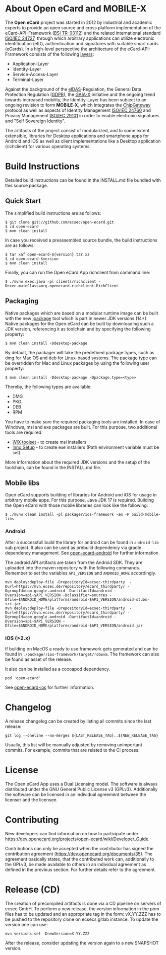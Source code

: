 About Open eCard and MOBILE-X
=============================

The **Open eCard** project was started in 2012 by industrial and academic experts to provide an open source and cross platform implementation of the eCard-API-Framework ([BSI TR-03112](https://www.bsi.bund.de/DE/Publikationen/TechnischeRichtlinien/tr03112/TR-03112_node.html)) and the related international standard [ISO/IEC 24727](https://www.iso.org/standard/61066.html), through which arbitrary applications can utilize electronic identification (eID), authentication and signatures with suitable smart cards (eCards).
In a high-level perspective the architecture of the eCard-API-Framework consists of the following [layers](https://www.openecard.org/en/ecard-api-framework/overview/):

* Application-Layer
* Identity-Layer
* Service-Access-Layer
* Terminal-Layer

Against the background of the [eIDAS](https://www.eid.as/)-Regulation, the General Data Protection Regulation ([GDPR](https://eur-lex.europa.eu/eli/reg/2016/679/oj)), the [GAIA-X](https://data-infrastructure.eu/) initiative and the ongoing trend towards increased mobility, the Identity-Layer has been subject to an ongoing revision to form **MOBILE-X**, which integrates the [ChipGateway](https://www.oasis-open.org/committees/download.php/60049/ChipGateway-Specification-OASIS.pdf) protocol as well as aspects of Identity Management [ISO/IEC 24760](https://www.iso.org/standard/77582.html) and Privacy Management [ISO/IEC 29101](https://www.iso.org/standard/75293.html) in order to enable electronic signatures and "Self Sovereign Identity".

The artifacts of the project consist of modularized, and to some extent extensible, libraries for Desktop applications and smartphone apps for Android and iOS as well as client implementations like a Desktop application (richclient) for various operating systems.


Build Instructions
==================

Detailed build instructions can be found in the INSTALL.md file bundled with
this source package.

Quick Start
-----------

The simplified build instructions are as follows:

    $ git clone git://github.com/ecsec/open-ecard.git
    $ cd open-ecard
    $ mvn clean install


In case you received a preassembled source bundle, the build instructions are
as follows:

    $ tar xaf open-ecard-${version}.tar.xz
    $ cd open-ecard-$version
    $ mvn clean install

Finally, you can run the Open eCard App richclient from command line:

    $ ./mvnw exec:java -pl clients/richclient -Dexec.mainClass=org.openecard.richclient.RichClient

Packaging
-----------

Native packages which are based on a modular runtime image can be built with the new [jpackage](https://openjdk.java.net/jeps/343) tool which is part in newer JDK versions (14+). Native packages for the Open eCard can be built by downloading such a JDK version, referencing it as toolchain and by specifying the following property:

    $ mvn clean install -Ddesktop-package

By default, the packager will take the predefined package types, such as dmg for Mac OS and deb for Linux-based systems. The package type can be overridden for Mac and Linux packages by using the following user property:

    $ mvn clean install -Ddesktop-package -Dpackage.type=<type>

Thereby, the following types are available:

 - DMG
 - PKG
 - DEB
 - RPM

You have to make sure the required packaging tools are installed. In case of Windows, msi and exe packages are built. For this purpose, two additional tools are required:

 - [WiX toolset](https://wixtoolset.org/) - to create msi installers
 - [Inno Setup](http://www.jrsoftware.org/isinfo.php) - to create exe installers (Path environment variable must be set)

More information about the required JDK versions and the setup of the toolchain, can be found in the INSTALL.md file.

Mobile libs
-----------

Open eCard supports building of libraries for Android and iOS for usage in arbitrary mobile apps.
For this purpose, Java JDK 17 is required.
Building the Open eCard with those mobile libraries can look like the following:

    $ ./mvnw clean install -pl packager/ios-framework -am -P build-mobile-libs

### Android
After a successfull build the library for android can be found in `android-lib` sub project.
It also can be used as prebuild dependency via gradle dependency management.
See [open-ecard-android](https://github.com/ecsec/open-ecard-android) for further information.

The android API artifacts are taken from the Android SDK.
They are uploaded into the maven repository with the following commands.
Remember to set the variables `API_VERSION` and `ANDROID_HOME` accordingly.

```
mvn deploy:deploy-file -DrepositoryId=ecsec-thirdparty  -Durl=https://mvn.ecsec.de/repository/ecard_thirdparty/ -DgroupId=com.google.android -DartifactId=android -Dversion=api-$API_VERSION -Dclassifier=sources -Dfile=$ANDROID_HOME/platforms/android-$API_VERSION/android-stubs-src.jar
mvn deploy:deploy-file -DrepositoryId=ecsec-thirdparty  -Durl=https://mvn.ecsec.de/repository/ecard_thirdparty/ -DgroupId=com.google.android -DartifactId=android -Dversion=api-$API_VERSION -Dfile=$ANDROID_HOME/platforms/android-$API_VERSION/android.jar
```

### iOS (>2.x)
If building on MacOS a ready to use framework gets generated and can be found in
`./packager/ios-framework/target/robovm`. 
The framework can also be found as asset of the release.

It also can be installed as a cocoapod dependency.
```
pod 'open-ecard'
```
See [open-ecard-ios](https://github.com/ecsec/open-ecard-ios) for further information.


Changelog
=========

A release changelog can be created by listing all commits since the last release:

```
git log --oneline --no-merges ${LAST_RELEASE_TAG}..${NEW_RELEASE_TAG}
```

Usually, this list will be manually adjusted by removing unimportant commits.
For example, commits that are related to the CI process.


License
=======

The Open eCard App uses a Dual Licensing model. The software is always
distributed under the GNU General Public License v3 (GPLv3). Additionally the
software can be licensed in an individual agreement between the licenser and
the licensee.


Contributing
============

New developers can find information on how to participate under
https://dev.openecard.org/projects/open-ecard/wiki/Developer_Guide.

Contributions can only be accepted when the contributor has signed the
contribution agreement (https://dev.openecard.org/documents/35). The agreement
basically states, that the contributed work can, additionally to the GPLv3, be
made available to others in an individual agreement as defined in the previous
section. For further details refer to the agreement.

Release (CD)
============
The creation of precompiled artifacts is done via a CD pipeline on servers of
ecsec GmbH.
To perform a new release, the version information in the pom files has to be
updated and an appropriate tag in the form: vX.YY.ZZZ has to be pushed to the
repository clone on ecsecs gitlab instance.
To update the version one can use:

```
mvn versions:set -DnewVersion=X.YY.ZZZ
```

After the release, consider updating the version again to a new SNAPSHOT version.
